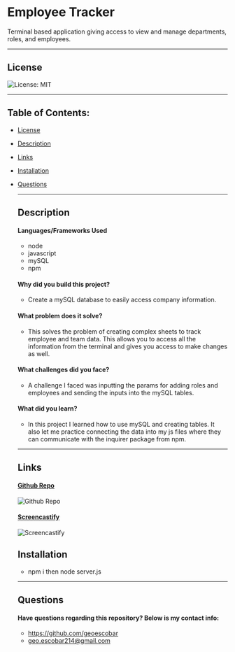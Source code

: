 # Employee Tracker

Terminal based application giving access to view and manage departments, roles, and employees.

---

## License

![License: MIT](https://img.shields.io/badge/License-MIT-yellow.svg)

---

## Table of Contents:

- [License](#license)
- [Description](#description)
- [Links](#links)
- [Installation](#installation)
- [Questions](#questions)

  ***

  ## Description

  #### Languages/Frameworks Used

    * node
    * javascript
    * mySQL
    * npm

  #### Why did you build this project?

  - Create a mySQL database to easily access company information.

  #### What problem does it solve?

  - This solves the problem of creating complex sheets to track employee and team data. This allows you to access all the information from the terminal and gives you access to make changes as well.

  #### What challenges did you face?

  - A challenge I faced was inputting the params for adding roles and employees and sending the inputs into the mySQL tables.

  #### What did you learn?

  - In this project I learned how to use mySQL and creating tables. It also let me practice connecting the data into my js files where they can communicate with the inquirer package from npm.

  ***

  ## Links

  #### [Github Repo](https://github.com/geoescobar/employee-tracker)

  ![Github Repo]()

  #### [Screencastify](https://github.com/geoescobar/employee-tracker)

  ![Screencastify]()

  ## Installation

  - npm i then node server.js

  ***

  ## Questions

  #### Have questions regarding this repository? Below is my contact info:

  - https://github.com/geoescobar
  - geo.escobar214@gmail.com
